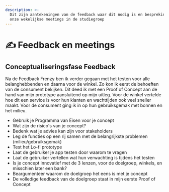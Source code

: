 ```yaml
---
description: >-
  Dit zijn aantekeningen van de feedback waar dit nodig is en besprekingen van
  onze wekelijkse meetings in de studiegroep
---
```


# ✍ Feedback en meetings

## **Conceptualiseringsfase Feedback**

Na de Feedback Frenzy ben ik verder gegaan met het testen voor alle belanghebbenden en daarna voor de winkel. Zo kon ik eerst de behoeften van de consument bekijken. Dit deed ik met een Proof of Concept aan de hand van mijn prototype aansluitend op mijn uitleg. Voor de winkel vertelde hoe dit een service is voor hun klanten en wachttijden ook veel sneller maakt. Voor de consument ging ik in op hun gebruiksgemak met bonnen en het milieu.&#x20;

* Gebruik je Programma van Eisen voor je concept
* Wat zijn de risico's van je concept?&#x20;
* Bedenk wat je advies kan zijn voor stakeholders
* Leg de functies op een rij samen met de belangrijkste problemen (milieu/gebruiksgemak)
* Test het Lo-fi prototype&#x20;
* Laat de gebruiker je app testen door waarom te vragen
* Laat de gebruiker vertellen wat hun verwachting is tijdens het testen
* Is je concept innovatief met de 3 lenzen, voor de doelgroep, winkels, en misschien later een bank?
* Beargumenteer waarom de doelgroep het eens is met je concept
* De volledige feedback van de doelgroep staat in mijn eerste Proof of Concept
